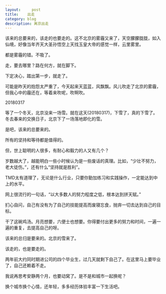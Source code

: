 ```yaml
---
layout:     post
title:    出走
category: blog
description: 离京出走
---                          
```



该来的总要来的，该走的也要走的。这不北京的雾霾又来了，天空朦朦胧胧，如入仙境，好像当年齐天大圣孙悟空上天找玉皇大帝的感觉一样，云里雾里。

都是雾霾的错。不吸了。

走，要去哪里？路在何方，就在脚下。

下定决心，踏出第一步，就走了。

可能是昨天的抱怨太严重了，今天起来天蓝蓝，风飘飘。风儿吹走了北京的雾霾，但我心中的霾还在，等着来吹呢，吹啊吹。

20180317

等了一个冬天，北京没来一场雪。就在这天(20180317)，下雪了，真的下雪了。冬去春来的交换日子，北京下了一场落地即化的雪。

是吧，该来的总要来的。

所有的坚持和等待都是值得的。

但，世上聪明的人很多，有耐心和毅力的人又有几个？

岁数越大了，越能明白一些小时候认为是一些废话的真理。比如，“少壮不努力，老大徒伤。”，还有什么“坚持就是胜利”。

TMD太有道理了，无论是什么行业，只要你勤加练习和实践操作，一定能达到中上的水平。

网上很流行的一句话，“以大多数人的努力程度之低，根本达到拼天赋。”

扪心自问，自己有没有为了自己的技能提高而废寝忘食，抛弃一切去达到自己的目标。

干了这碗鸡汤。月亮想要，六便士也想要。你得要付出更多的努力和时间，一遍一遍的重复，去提高自己的呀。

该来的总归是要来的。北京的雪来了。

该走的，也是要走的。


两年前大约同时期进公司的四个毕业生，过几天就剩下自己了。在这里马上要毕业了，自己还赖着不走。

我说再思考安静两个月，也要动窝了。是不是和城市一起换呢？

换个城市换个心情，还年轻，多多经历体验丰富一下生活吧。





